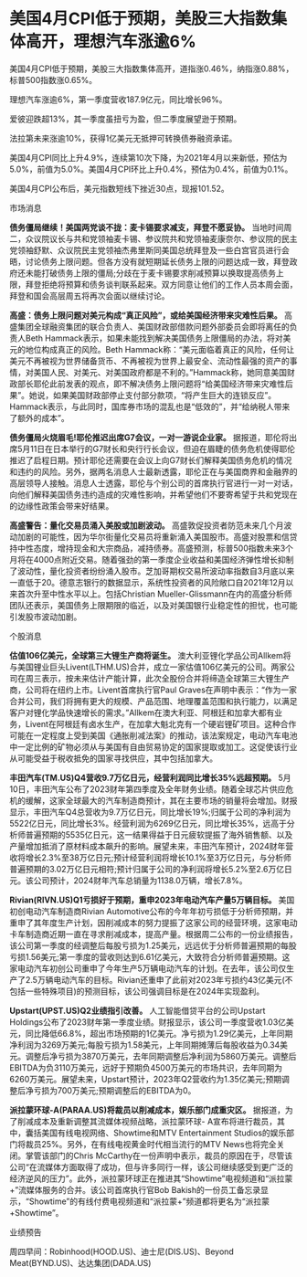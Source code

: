 # 美国4月CPI低于预期，美股三大指数集体高开，理想汽车涨逾6%

美国4月CPI低于预期，美股三大指数集体高开，道指涨0.46%，纳指涨0.88%，标普500指数涨0.65%。

理想汽车涨逾6%，第一季度营收187.9亿元，同比增长96%。

爱彼迎跌超13%，其一季度虽扭亏为盈，但二季度展望逊于预期。

法拉第未来涨逾10%，获得1亿美元无抵押可转换债券融资承诺。

美国4月CPI同比上升4.9%，连续第10次下降，为2021年4月以来新低，预估为5.0%，前值为5.0%。美国4月CPI环比上升0.4%，预估为0.4%，前值为0.1%。

美国4月CPI公布后，美元指数短线下挫近30点，现报101.52。

市场消息

**债务僵局继续！美国两党谈不拢：麦卡锡要求减支，拜登不愿妥协。**
当地时间周二，众议院议长与共和党领袖麦卡锡、参议院共和党领袖麦康奈尔、参议院的民主党领袖舒默、众议院民主党领袖杰弗里斯同美国总统拜登及一些白宫官员进行会晤，讨论债务上限问题。但各方没有就短期延长债务上限的问题达成一致，拜登政府还未能打破债务上限的僵局;分歧在于麦卡锡要求削减预算以换取提高债务上限，拜登拒绝将预算和债务谈判联系起来。双方同意让他们的工作人员本周会面，拜登和国会高层周五将再次会面以继续讨论。

**高盛：债务上限问题对美元构成“真正风险”，或给美国经济带来灾难性后果。**
高盛集团全球融资集团的联合负责人、美国财政部借款问题外部委员会即将离任的负责人Beth
Hammack表示，如果未能找到解决美国债务上限僵局的办法，将对美元的地位构成真正的风险。Beth
Hammack称：“美元面临着真正的风险，任何让美元不再被视为世界储备货币、不再被视为世界上最安全、流动性最强的资产的事情，对美国人民、对美元、对美国政府都是不利的。”Hammack称，她同意美国财政部长耶伦此前发表的观点，即不解决债务上限问题将“给美国经济带来灾难性后果”。她说，如果美国财政部停止支付部分款项，“将产生巨大的连锁反应”。Hammack表示，与此同时，国库券市场的混乱也是“低效的”，并“给纳税人带来了额外的成本”。

**债务僵局火烧眉毛!耶伦推迟出席G7会议，一对一游说企业家。**
据报道，耶伦将出席5月11日在日本举行的G7财长和央行行长会议，但迫在眉睫的债务危机使得耶伦推迟了启程日期。预计耶伦还需要在会议上向G7财长们解释美国债务危机的情况和违约的风险。另外，据两名消息人士最新透露，耶伦正在与美国商界和金融界的高层领导人接触。消息人士透露，耶伦与个别公司的首席执行官进行一对一对话，向他们解释美国债务违约造成的灾难性影响，并希望他们不要寄希望于共和党现在的边缘性政策会带来好结果。

**高盛警告：量化交易员涌入美股或加剧波动。**
高盛敦促投资者防范未来几个月波动加剧的可能性，因为华尔街量化交易员将重新涌入美国股市。高盛对股票和信贷持中性态度，增持现金和大宗商品，减持债券。高盛预测，标普500指数未来3个月将在4000点附近交易。随着强劲的第一季度企业收益和美国经济弹性增长抑制了波动性，量化投资者纷纷涌入股市。芝加哥期权交易所波动率指数自3月底以来一直低于20。德意志银行的数据显示，系统性投资者的风险敞口自2021年12月以来首次升至中性水平以上。包括Christian
Mueller-Glissmann在内的高盛分析师团队还表示，美国债务上限期限的临近，以及对美国银行业稳定性的担忧，也可能引发股市波动加剧。

个股消息

**估值106亿美元，全球第三大锂生产商将诞生。**
澳大利亚锂化学品公司Allkem将与美国锂业巨头Livent(LTHM.US)合并，成立一家估值106亿美元的公司。两家公司在周三表示，按未来估计产能计算，此次全股份合并将缔造全球第三大锂生产商，公司将在纽约上市。Livent首席执行官Paul
Graves在声明中表示：“作为一家合并公司，我们将拥有更大的规模、产品范围、地理覆盖范围和执行能力，以满足客户对锂化学品快速增长的需求。”Allkem在澳大利亚、阿根廷和加拿大都有业务，Livent在阿根廷有卤水生产，在加拿大魁北克有一个硬岩锂矿项目。这种合作可能在一定程度上受到美国《通胀削减法案》的推动，该法案规定，电动汽车电池中一定比例的矿物必须从与美国有自由贸易协定的国家提取或加工。这促使该行业从可能受益于税收抵免的国家寻找供应，其中包括加拿大。

**丰田汽车(TM.US)Q4营收9.7万亿日元，经营利润同比增长35%远超预期。**
5月10日，丰田汽车公布了2023财年第四季度及全年财务业绩。随着全球芯片供应危机的缓解，这家全球最大的汽车制造商预计，其在主要市场的销量将会增加。财报显示，丰田汽车Q4总营收为9.7万亿日元，同比增长19%;归属于公司的净利润为5522亿日元，同比增长3%。经营利润为6269亿日元，同比增长35%，远高于分析师普遍预期的5535亿日元，这一结果得益于日元疲软提振了海外销售额、以及产量增加抵消了原材料成本飙升的影响。展望未来，丰田汽车预计，2024财年营收将增长2.3%至38万亿日元;预计经营利润将增长10.1%至3万亿日元，与分析师普遍预期的3.02万亿日元相符;预计归属于公司的净利润将增长5.2%至2.6万亿日元。该公司预计，2024财年汽车总销量为1138.0万辆，增长7.8%。

**Rivian(RIVN.US)Q1亏损好于预期，重申2023年电动汽车产量5万辆目标。** 美国初创电动汽车制造商Rivian
Automotive公布的今年年初亏损低于分析师预期，并重申了其年度生产计划，因削减成本的努力提振了这家公司的经营环境，这家电动卡车制造商近期一直在寻求削减成本，提高产量。根据周二公布的一份业绩报告，该公司第一季度的经调整后每股亏损为1.25美元，远远优于分析师普遍预期的每股亏损1.56美元;第一季度的营收则达到6.61亿美元，大致符合分析师普遍预期。这家电动汽车初创公司重申了今年生产5万辆电动汽车的计划。在去年，该公司仅生产了2.5万辆电动汽车的目标。Rivian还重申了此前对2023年亏损约43亿美元(不包括一些特殊项目)的预测目标，该公司强调目标是在2024年实现盈利。

**Upstart(UPST.US)Q2业绩指引改善。** 人工智能借贷平台的公司Upstart
Holdings公布了2023财年第一季度业绩。财报显示，该公司一季度营收1.03亿美元，同比降低66.8%，超出市场预期的1亿美元。净亏损为1.29亿美元，上年同期净利润为3269万美元;每股亏损为1.58美元，上年同期摊薄后每股收益为0.34美元。调整后净亏损为3870万美元，去年同期调整后净利润为5860万美元。调整后EBITDA为负3110万美元，远好于预期负4500万美元的市场共识，去年同期为6260万美元。展望未来，Upstart预计，2023年Q2营收约为1.35亿美元;预期调整后净亏损为700万美元;预期调整后的EBITDA为0。

**派拉蒙环球-A(PARAA.US)将裁员以削减成本，娱乐部门成重灾区。** 据报道，为了削减成本及重新调整其流媒体视频战略，派拉蒙环球-
A宣布将进行裁员，其中，囊括美国有线电视网络、Showtime和MTV Entertainment
Studios的娱乐部门将裁员25%。另外，在有线电视黄金时代相当流行的MTV News也将完全关闭。掌管该部门的Chris
McCarthy在一份声明中表示，裁员的原因在于，尽管该公司“在流媒体方面取得了成功，但与许多同行一样，该公司继续感受到更广泛的经济逆风的压力”。此外，派拉蒙环球正在推进其“Showtime”电视频道和“派拉蒙+”流媒体服务的合并。该公司首席执行官Bob
Bakish的一份员工备忘录显示，“Showtime”的有线付费电视频道和“派拉蒙+”频道都将更名为“派拉蒙+Showtime”。

业绩预告

周四早间：Robinhood(HOOD.US)、迪士尼(DIS.US)、Beyond Meat(BYND.US)、达达集团(DADA.US)

